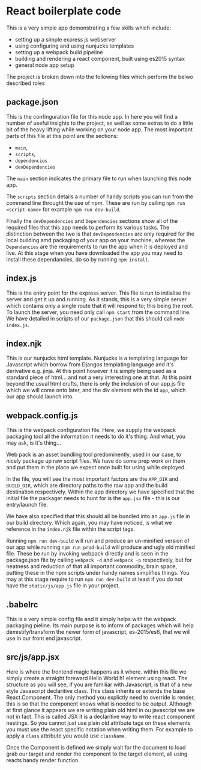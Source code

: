 React boilerplate code
======================

This is a very simple app demonstrating a few skills which include:

- setting up a simple express js webserver
- using configuring and using nunjucks templates
- setting up a webpack build pipeline
- building and rendering a react component, built using es2015 syntax
- general node app setup

The project is broken down into the following files which perform the belwo described roles

package.json
------------
This is the confinguration file for this node app. In here you will find a number of useful insights to the project, as well as some extras to do a little bit of the heavy lifting while working on your node app. The most important parts of this file at this point are the sections:

- `main`, 
- `scripts`, 
- `dependencies`
- `devDependencies`

The `main` section indicates the primary file to run when launching this node app. 

The `scripts` section details a number of handy scripts you can run from the command line throught the use of npm. These are run by calling `npm run <script-name>` for example `npm run dev-build`. 

Finally the `devDependencies` and `Dependencies` sections show all of the required files that this app needs to perform its various tasks. The distinction between the two is that `devDependencies` are only required for the local building amd packaging of your app on your machine, whereas the `Dependencies` are the requirements to run the app when it is deployed and live. At this stage when you have downloaded the app you may need to install these dependancies, do so by running `npm install`.

index.js
--------
This is the entry point for the express server. This file is run to initialise the server and get it up and running. As it stands, this is a very simple server which contains only a single route that it will respond to; this being the root. To launch the server, you need only call `npm start` from the command line.  We have detailed in scripts of our `package.json` that this should call `node index.js`.

index.njk
---------
This is our nunjucks html template. Nunjucks is a templating language for Javascript which borrow from Djangos templating language and it's derivative e.g. jinja. At this point however it is simply being used as a standard piece of html... and not a very interesting one at that. At this point beyond the usual html crufts, there is only the inclusion of our app.js file which we will come onto later, and the div element with the id `app`, which our app should launch into.

webpack.config.js
-----------------
This is the webpack configuration file. Here, we supply the webpack packaging tool all the information it needs to do it's thing. And what, you may ask, is it's thing... 

Web pack is an asset bundling tool predominently, used in our case, to nicely package up raw script files. We have do some prep work on them and put them in the place we expect once built for using while deployed.

In the file, you will see the most important factors are the `APP_DIR` and `BUILD_DIR`, which are directory paths to the raw app and the build destination respectively. Within the app directory we have specified that the initial file the packager needs to hunt for is the `app.jsx` file - this is our entry/launch file. 

We have also specified that this should all be bundled into an `app.js` file in our build directory. Which again, you may have noticed, is what we reference in the `index.njk` file within the script tags. 

Running `npm run dev-build` will run and produce an un-minified version of our app while running `npm run prod-build` will produce and ugly old minified file. These be run by invoking webpack directly and is seen in the package.json file by calling `webpack -d` and `webpack -p` respectively, but for neatness and reduction of that all important commodity, brain space, putting these in the npm scripts under handy names simplifies things. You may at this stage require to run `npm run dev-build` at least if you do not have the `static/js/app.js` file in your project.

.babelrc
--------
This is a very simple config file and it simply helps with the webpack packaging pieline. Its main purpose is to inform of packages which will help demistify/transform the newer form of javascript, es-2015/es6, that we will use in our front end javascript.

src/js/app.jsx
--------------
Here is where the frontend magic happens as it where. within this file we simply create a straight foreward Hello World h1 element using react. The structure as you will see, if you are familiar with Javascript, is that of a new style Javascript declaritive class. This class inherits or extends the base React.Component. The only method you explictly need to override is render, this is so that the component knows what is needed to be output. Although at first glance it appears we are writing plain old html in ou javascript we are not in fact. This is called JSX it is a declaritive way to write react component nestings. So you cannot just use plain old attribute tags on these elements you must use the react specific notation when writing them. For example to apply a `class` attribute you would use `className`.

Once the Component is defined we simply wait for the document to load grab our target and render the component to the target element, all using reacts handy render function.
